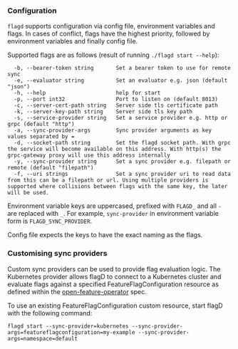 ### Configuration

`flagd` supports configuration via config file, environment variables and flags. In cases of conflict, flags have the
highest priority, followed by environment variables and finally config file.

Supported flags are as follows (result of running `./flagd start --help`):

```
  -b, --bearer-token string       Set a bearer token to use for remote sync
  -e, --evaluator string          Set an evaluator e.g. json (default "json")
  -h, --help                      help for start
  -p, --port int32                Port to listen on (default 8013)
  -c, --server-cert-path string   Server side tls certificate path
  -k, --server-key-path string    Server side tls key path
  -s, --service-provider string   Set a service provider e.g. http or grpc (default "http")
  -a, --sync-provider-args        Sync provider arguments as key values separated by =
  -d, --socket-path string        Set the flagd socket path. With grpc the service will become available on this address. With http(s) the grpc-gateway proxy will use this address internally
  -y, --sync-provider string      Set a sync provider e.g. filepath or remote (default "filepath")
  -f, --uri strings               Set a sync provider uri to read data from this can be a filepath or url. Using multiple providers is supported where collisions between flags with the same key, the later will be used.
```

Environment variable keys are uppercased, prefixed with `FLAGD_` and all `-` are replaced with `_`. For example,
`sync-provider` in environment variable form is `FLAGD_SYNC_PROVIDER`.

Config file expects the keys to have the exact naming as the flags.


### Customising sync providers

Custom sync providers can be used to provide flag evaluation logic.
The Kubernetes provider allows flagD to connect to a Kubernetes cluster and evaluate flags against a specified FeatureFlagConfiguration resource as defined within the [open-feature-operator](https://github.com/open-feature/open-feature-operator/blob/main/apis/core/v1alpha1/featureflagconfiguration_types.go) spec.

To use an existing FeatureFlagConfiguration custom resource, start flagD with the following command:

```shell
flagd start --sync-provider=kubernetes --sync-provider-args=featureflagconfiguration=my-example --sync-provider-args=namespace=default
```